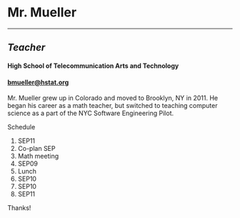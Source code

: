 # Mr. Mueller  
---
## _Teacher_
#### **High School of Telecommunication Arts and Technology**  
#### bmueller@hstat.org

Mr. Mueller grew up in Colorado and moved to Brooklyn, NY in 2011.  He began his career as a math teacher, but switched to teaching computer science as a part of the NYC Software Engineering Pilot.

Schedule  
1. SEP11  
2. Co-plan SEP  
3. Math meeting  
4. SEP09    
5. Lunch  
6. SEP10  
7. SEP10  
8. SEP11

Thanks!
